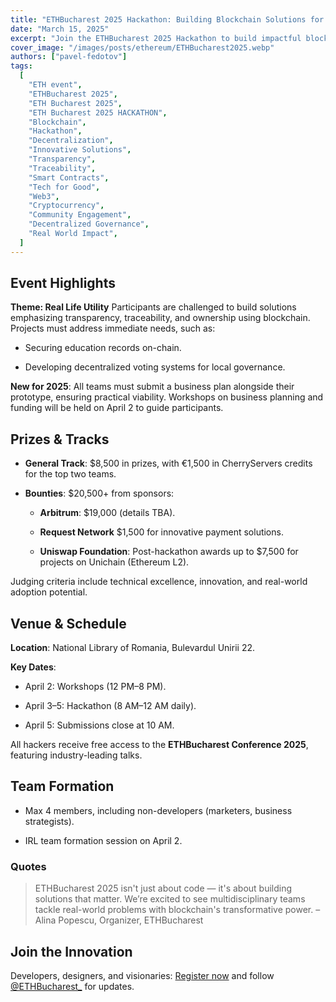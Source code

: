 ```yaml
---
title: "ETHBucharest 2025 Hackathon: Building Blockchain Solutions for Real-World Impact"
date: "March 15, 2025"
excerpt: "Join the ETHBucharest 2025 Hackathon to build impactful blockchain solutions for real-world challenges, with prizes totaling over $29,000."
cover_image: "/images/posts/ethereum/ETHBucharest2025.webp"
authors: ["pavel-fedotov"]
tags:
  [
    "ETH event",
    "ETHBucharest 2025",
    "ETH Bucharest 2025",
    "ETH Bucharest 2025 HACKATHON",
    "Blockchain",
    "Hackathon",
    "Decentralization",
    "Innovative Solutions",
    "Transparency",
    "Traceability",
    "Smart Contracts",
    "Tech for Good",
    "Web3",
    "Cryptocurrency",
    "Community Engagement",
    "Decentralized Governance",
    "Real World Impact",
  ]
---
```


## Event Highlights

**Theme: Real Life Utility**
Participants are challenged to build solutions emphasizing transparency, traceability, and ownership using blockchain. Projects must address immediate needs, such as:

- Securing education records on-chain.

- Developing decentralized voting systems for local governance.

**New for 2025**: All teams must submit a business plan alongside their prototype, ensuring practical viability. Workshops on business planning and funding will be held on April 2 to guide participants.

## Prizes & Tracks

- **General Track**: $8,500 in prizes, with €1,500 in CherryServers credits for the top two teams.

- **Bounties**: $20,500+ from sponsors:

  - **Arbitrum**: $19,000 (details TBA).

  - **Request Network** $1,500 for innovative payment solutions.

  - **Uniswap Foundation**: Post-hackathon awards up to $7,500 for projects on Unichain (Ethereum L2).

Judging criteria include technical excellence, innovation, and real-world adoption potential.

## Venue & Schedule

**Location**: National Library of Romania, Bulevardul Unirii 22.

**Key Dates**:

- April 2: Workshops (12 PM–8 PM).

- April 3–5: Hackathon (8 AM–12 AM daily).

- April 5: Submissions close at 10 AM.

All hackers receive free access to the **ETHBucharest Conference 2025**, featuring industry-leading talks.

## Team Formation

- Max 4 members, including non-developers (marketers, business strategists).

- IRL team formation session on April 2.

### Quotes

> ETHBucharest 2025 isn't just about code — it's about building solutions that matter. We’re excited to see multidisciplinary teams tackle real-world problems with blockchain's transformative power.
> – Alina Popescu, Organizer, ETHBucharest

## Join the Innovation

Developers, designers, and visionaries: [Register now](https://ethbucharest.ro/) and follow [@ETHBucharest\_](https://x.com/ETHBucharest_) for updates.
